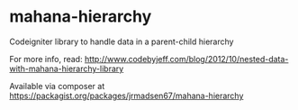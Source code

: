 mahana-hierarchy
================

Codeigniter library to handle data in a parent-child hierarchy

For more info, read: http://www.codebyjeff.com/blog/2012/10/nested-data-with-mahana-hierarchy-library

Available via composer at https://packagist.org/packages/jrmadsen67/mahana-hierarchy